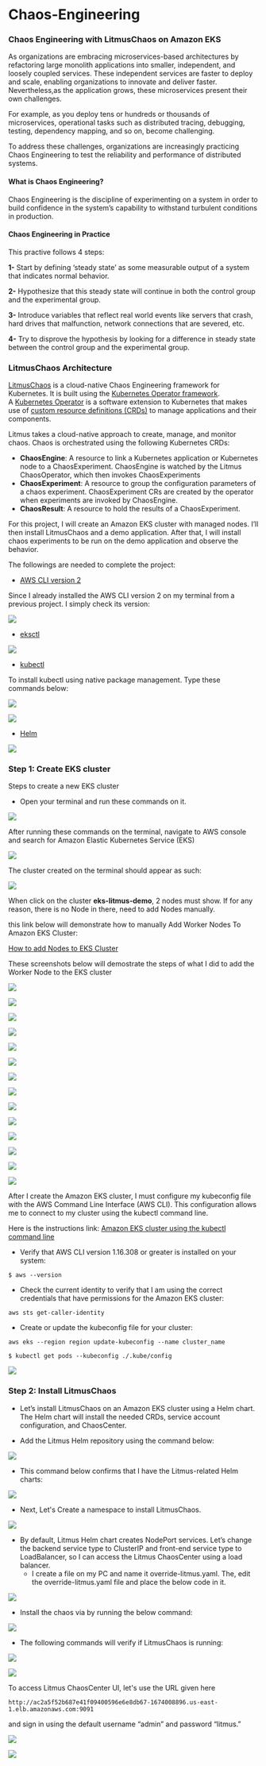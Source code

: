 # Chaos-Engineering
### Chaos Engineering with LitmusChaos on Amazon EKS


As organizations are embracing microservices-based architectures by refactoring large monolith applications into smaller, independent, and loosely coupled services. These independent services are faster to deploy and scale, enabling organizations to innovate and deliver faster. Nevertheless,as the application grows, these microservices present their own challenges. 

For example, as you deploy tens or hundreds or thousands of microservices, operational tasks such as distributed tracing, debugging, testing, dependency mapping, and so on, become challenging. 

To address these challenges, organizations are increasingly practicing Chaos Engineering to test the reliability and performance of distributed systems.


#### What is Chaos Engineering?

Chaos Engineering is the discipline of experimenting on a system in order to build confidence in the system’s capability to withstand turbulent conditions in production.


#### Chaos Engineering in Practice

This practive follows 4 steps:

**1-** Start by defining ‘steady state’ as some measurable output of a system that indicates normal behavior.

**2-** Hypothesize that this steady state will continue in both the control group and the experimental group.

**3-** Introduce variables that reflect real world events like servers that crash, hard drives that malfunction, network connections that are severed, etc.

**4-** Try to disprove the hypothesis by looking for a difference in steady state between the control group and the experimental group.



### LitmusChaos Architecture

[LitmusChaos](https://litmuschaos.io/) is a cloud-native Chaos Engineering framework for Kubernetes. It is built using the [Kubernetes Operator framework](https://sdk.operatorframework.io/). A [Kubernetes Operator](https://kubernetes.io/docs/concepts/extend-kubernetes/operator/) is a software extension to Kubernetes that makes use of [custom resource definitions (CRDs)](https://kubernetes.io/docs/concepts/extend-kubernetes/api-extension/custom-resources/) to manage applications and their components.


Litmus takes a cloud-native approach to create, manage, and monitor chaos. Chaos is orchestrated using the following Kubernetes CRDs:

- **ChaosEngine**: A resource to link a Kubernetes application or Kubernetes node to a ChaosExperiment. ChaosEngine is watched by the Litmus ChaosOperator, which then invokes ChaosExperiments
- **ChaosExperiment**: A resource to group the configuration parameters of a chaos experiment. ChaosExperiment CRs are created by the operator when experiments are invoked by ChaosEngine.
- **ChaosResult**: A resource to hold the results of a ChaosExperiment.


For this project, I will create an Amazon EKS cluster with managed nodes. I’ll then install LitmusChaos and a demo application. After that, I will install chaos experiments to be run on the demo application and observe the behavior.


The followings are needed to complete the project:

- [AWS CLI version 2](https://docs.aws.amazon.com/cli/latest/userguide/install-cliv2.html)

Since I already installed the AWS CLI version 2 on my terminal from a previous project.  I simply check its version:

![](pics/aws-version.png)


- [eksctl](https://docs.aws.amazon.com/eks/latest/userguide/eksctl.html)

![](pics/eksctl.png)

- [kubectl](https://docs.aws.amazon.com/eks/latest/userguide/install-kubectl.html)

To install kubectl using native package management.  Type these commands below:

![](pics/kubectl-install.png)

![](pics/kubectl-install1.png)

- [Helm](https://www.eksworkshop.com/beginner/060_helm/helm_intro/install/index.html)

![](pics/helm-install.png)

### Step 1: Create EKS cluster

Steps to create a new EKS cluster

- Open your terminal and run these commands on it.

![](pics/eks-cluster.png)

After running these commands on the terminal, navigate to AWS console and search for Amazon Elastic Kubernetes Service (EKS)

![](pics/aws-eks-search.png)

The cluster created on the terminal should appear as such:

![](pics/eks-litmus-demo.png)

When click on the cluster **eks-litmus-demo**, 2 nodes must show. If for any reason, there is no Node in there, need to add Nodes manually.

this link below will demonstrate how to manually Add Worker Nodes To Amazon EKS Cluster:

[How to add Nodes to EKS Cluster](https://ostechnix.com/add-worker-nodes-to-amazon-eks-cluster/)


These screenshots below will demostrate the steps of what I did to add the Worker Node to the EKS cluster

![](pics/worker-node.png)

![](pics/worker-node1.png)


![](pics/worker-node2.png)


![](pics/worker-node3.png)


![](pics/worker-node4.png)

![](pics/worker-node5.png)

![](pics/worker-node6.png)

![](pics/worker-node7.png)

![](pics/worker-node8.png)

![](pics/worker-node9.png)

![](pics/worker-node10.png)

![](pics/worker-node11.png)

![](pics/worker-node12.png)

![](pics/worker-node13.png)



After I create the Amazon EKS cluster, I must configure my kubeconfig file with the AWS Command Line Interface (AWS CLI). This configuration allows me to connect to my cluster using the kubectl command line.

Here is the instructions link:
[Amazon EKS cluster using the kubectl command line](https://aws.amazon.com/premiumsupport/knowledge-center/eks-cluster-connection/)



- Verify that AWS CLI version 1.16.308 or greater is installed on your system:

```
$ aws --version
```
- Check the current identity to verify that I am using the correct credentials that have permissions for the Amazon EKS cluster:

```
aws sts get-caller-identity
```

- Create or update the kubeconfig file for your cluster:

```
aws eks --region region update-kubeconfig --name cluster_name
```

```
$ kubectl get pods --kubeconfig ./.kube/config
```

![](pics/kubeconfig.png)



### Step 2: Install LitmusChaos

- Let’s install LitmusChaos on an Amazon EKS cluster using a Helm chart. The Helm chart will install the needed CRDs, service account configuration, and ChaosCenter.

- Add the Litmus Helm repository using the command below:

![](pics/litmuschaos-install.png)


- This command below confirms that I have the Litmus-related Helm charts:

![](pics/litmuschaos-install1.png)

- Next, Let's Create a namespace to install LitmusChaos.

![](pics/litmuschaos-install2.png)


- By default, Litmus Helm chart creates NodePort services. Let’s change the backend service type to ClusterIP and front-end service type to LoadBalancer, so I can access the Litmus ChaosCenter using a load balancer.
  - I create a file on my PC and name it override-litmus.yaml. The, edit the override-litmus.yaml file and place the below code in it. 

![](pics/litmuschaos-install3.png)


- Install the chaos via by running the below command:

![](pics/litmuschaos-install4.png)


- The following commands will verify if LitmusChaos is running:

![](pics/litmuschaos-install5.png)

![](pics/litmuschaos-install6.png)


To access Litmus ChaosCenter UI, let's use the URL given here

```http://ac2a5f52b687e41f09400596e6e8db67-1674008896.us-east-1.elb.amazonaws.com:9091```

and sign in using the default username “admin” and password “litmus.”

![](pics/litmuschaos.png)


![](pics/litmuschaos1.png)










